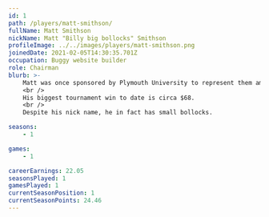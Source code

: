 ```yaml
---
id: 1
path: /players/matt-smithson/
fullName: Matt Smithson
nickName: Matt "Billy big bollocks" Smithson
profileImage: ../../images/players/matt-smithson.png
joinedDate: 2021-02-05T14:30:35.701Z
occupation: Buggy website builder
role: Chairman
blurb: >-
    Matt was once sponsored by Plymouth University to represent them amongst 9 other elite players in the National Student Tournament, hosted by Grovesnor casino in Bristol. He did shit.
    <br />
    His biggest tournament win to date is circa $68.
    <br />
    Despite his nick name, he in fact has small bollocks.

seasons:
    - 1

games:
    - 1

careerEarnings: 22.05
seasonsPlayed: 1
gamesPlayed: 1
currentSeasonPosition: 1
currentSeasonPoints: 24.46
---
```

